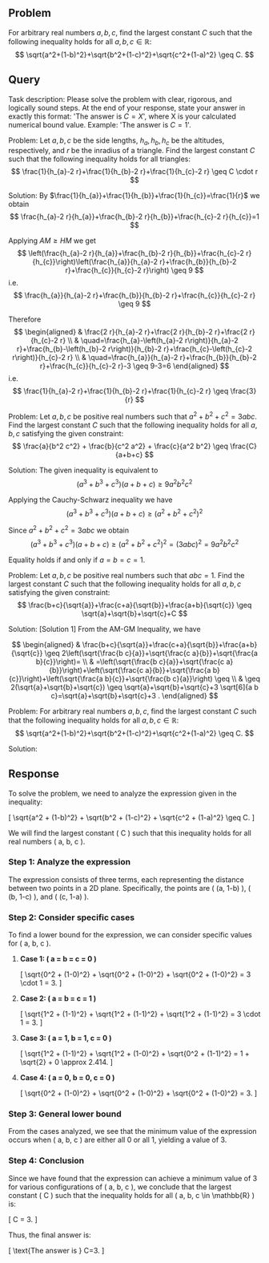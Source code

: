 ## Problem

For arbitrary real numbers $a, b, c$, find the largest constant $C$ such that the following inequality holds for all $a, b, c \in \mathbb{R}$:
$$
\sqrt{a^2+(1-b)^2}+\sqrt{b^2+(1-c)^2}+\sqrt{c^2+(1-a)^2} \geq C.
$$

## Query

Task description: Please solve the problem with clear, rigorous, and logically sound steps. At the end of your response, state your answer in exactly this format: 'The answer is $C=X$', where X is your calculated numerical bound value. Example: 'The answer is $C=1$'.



Problem: Let $a, b, c$ be the side lengths, $h_{a}, h_{b}, h_{c}$ be the altitudes, respectively, and $r$ be the inradius of a triangle. Find the largest constant $C$ such that the following inequality holds for all triangles:
$$
\frac{1}{h_{a}-2 r}+\frac{1}{h_{b}-2 r}+\frac{1}{h_{c}-2 r} \geq C \cdot r
$$

Solution: By $\frac{1}{h_{a}}+\frac{1}{h_{b}}+\frac{1}{h_{c}}=\frac{1}{r}$ we obtain
$$
\frac{h_{a}-2 r}{h_{a}}+\frac{h_{b}-2 r}{h_{b}}+\frac{h_{c}-2 r}{h_{c}}=1
$$

Applying $A M \geq H M$ we get
$$
\left(\frac{h_{a}-2 r}{h_{a}}+\frac{h_{b}-2 r}{h_{b}}+\frac{h_{c}-2 r}{h_{c}}\right)\left(\frac{h_{a}}{h_{a}-2 r}+\frac{h_{b}}{h_{b}-2 r}+\frac{h_{c}}{h_{c}-2 r}\right) \geq 9
$$
i.e.
$$
\frac{h_{a}}{h_{a}-2 r}+\frac{h_{b}}{h_{b}-2 r}+\frac{h_{c}}{h_{c}-2 r} \geq 9
$$

Therefore
$$
\begin{aligned}
& \frac{2 r}{h_{a}-2 r}+\frac{2 r}{h_{b}-2 r}+\frac{2 r}{h_{c}-2 r} \\
& \quad=\frac{h_{a}-\left(h_{a}-2 r\right)}{h_{a}-2 r}+\frac{h_{b}-\left(h_{b}-2 r\right)}{h_{b}-2 r}+\frac{h_{c}-\left(h_{c}-2 r\right)}{h_{c}-2 r} \\
& \quad=\frac{h_{a}}{h_{a}-2 r}+\frac{h_{b}}{h_{b}-2 r}+\frac{h_{c}}{h_{c}-2 r}-3 \geq 9-3=6
\end{aligned}
$$
i.e.
$$
\frac{1}{h_{a}-2 r}+\frac{1}{h_{b}-2 r}+\frac{1}{h_{c}-2 r} \geq \frac{3}{r}
$$



Problem: Let $a, b, c$ be positive real numbers such that $a^2 + b^2 + c^2 = 3abc$. Find the largest constant $C$ such that the following inequality holds for all $a, b, c$ satisfying the given constraint:
$$
\frac{a}{b^2 c^2} + \frac{b}{c^2 a^2} + \frac{c}{a^2 b^2} \geq \frac{C}{a+b+c}
$$

Solution: The given inequality is equivalent to
$$
\left(a^{3}+b^{3}+c^{3}\right)(a+b+c) \geq 9 a^{2} b^{2} c^{2}
$$

Applying the Cauchy-Schwarz inequality we have
$$
\left(a^{3}+b^{3}+c^{3}\right)(a+b+c) \geq\left(a^{2}+b^{2}+c^{2}\right)^{2}
$$

Since $a^{2}+b^{2}+c^{2}=3 a b c$ we obtain
$$
\left(a^{3}+b^{3}+c^{3}\right)(a+b+c) \geq\left(a^{2}+b^{2}+c^{2}\right)^{2}=(3 a b c)^{2}=9 a^{2} b^{2} c^{2}
$$

Equality holds if and only if $a=b=c=1$.



Problem: Let $a, b, c$ be positive real numbers such that $a b c = 1$. Find the largest constant $C$ such that the following inequality holds for all $a, b, c$ satisfying the given constraint:
$$
\frac{b+c}{\sqrt{a}}+\frac{c+a}{\sqrt{b}}+\frac{a+b}{\sqrt{c}} \geq \sqrt{a}+\sqrt{b}+\sqrt{c}+C
$$

Solution: [Solution 1]
From the AM-GM Inequality, we have

$$
\begin{aligned}
& \frac{b+c}{\sqrt{a}}+\frac{c+a}{\sqrt{b}}+\frac{a+b}{\sqrt{c}} \geq 2\left(\sqrt{\frac{b c}{a}}+\sqrt{\frac{c a}{b}}+\sqrt{\frac{a b}{c}}\right)= \\
& =\left(\sqrt{\frac{b c}{a}}+\sqrt{\frac{c a}{b}}\right)+\left(\sqrt{\frac{c a}{b}}+\sqrt{\frac{a b}{c}}\right)+\left(\sqrt{\frac{a b}{c}}+\sqrt{\frac{b c}{a}}\right) \geq \\
& \geq 2(\sqrt{a}+\sqrt{b}+\sqrt{c}) \geq \sqrt{a}+\sqrt{b}+\sqrt{c}+3 \sqrt[6]{a b c}=\sqrt{a}+\sqrt{b}+\sqrt{c}+3 .
\end{aligned}
$$

Problem: For arbitrary real numbers $a, b, c$, find the largest constant $C$ such that the following inequality holds for all $a, b, c \in \mathbb{R}$:
$$
\sqrt{a^2+(1-b)^2}+\sqrt{b^2+(1-c)^2}+\sqrt{c^2+(1-a)^2} \geq C.
$$

Solution:

## Response

To solve the problem, we need to analyze the expression given in the inequality:

\[
\sqrt{a^2 + (1-b)^2} + \sqrt{b^2 + (1-c)^2} + \sqrt{c^2 + (1-a)^2} \geq C.
\]

We will find the largest constant \( C \) such that this inequality holds for all real numbers \( a, b, c \).

### Step 1: Analyze the expression

The expression consists of three terms, each representing the distance between two points in a 2D plane. Specifically, the points are \( (a, 1-b) \), \( (b, 1-c) \), and \( (c, 1-a) \). 

### Step 2: Consider specific cases

To find a lower bound for the expression, we can consider specific values for \( a, b, c \).

1. **Case 1: \( a = b = c = 0 \)**

   \[
   \sqrt{0^2 + (1-0)^2} + \sqrt{0^2 + (1-0)^2} + \sqrt{0^2 + (1-0)^2} = 3 \cdot 1 = 3.
   \]

2. **Case 2: \( a = b = c = 1 \)**

   \[
   \sqrt{1^2 + (1-1)^2} + \sqrt{1^2 + (1-1)^2} + \sqrt{1^2 + (1-1)^2} = 3 \cdot 1 = 3.
   \]

3. **Case 3: \( a = 1, b = 1, c = 0 \)**

   \[
   \sqrt{1^2 + (1-1)^2} + \sqrt{1^2 + (1-0)^2} + \sqrt{0^2 + (1-1)^2} = 1 + \sqrt{2} + 0 \approx 2.414.
   \]

4. **Case 4: \( a = 0, b = 0, c = 0 \)**

   \[
   \sqrt{0^2 + (1-0)^2} + \sqrt{0^2 + (1-0)^2} + \sqrt{0^2 + (1-0)^2} = 3.
   \]

### Step 3: General lower bound

From the cases analyzed, we see that the minimum value of the expression occurs when \( a, b, c \) are either all 0 or all 1, yielding a value of 3. 

### Step 4: Conclusion

Since we have found that the expression can achieve a minimum value of 3 for various configurations of \( a, b, c \), we conclude that the largest constant \( C \) such that the inequality holds for all \( a, b, c \in \mathbb{R} \) is:

\[
C = 3.
\]

Thus, the final answer is:

\[
\text{The answer is } C=3.
\]